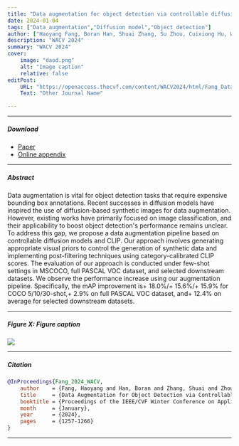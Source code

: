 ```yaml
---
title: "Data augmentation for object detection via controllable diffusion models" 
date: 2024-01-04
tags: ["Data augmentation","Diffusion model","Object detection"]
author: ["Haoyang Fang, Boran Han, Shuai Zhang, Su Zhou, Cuixiong Hu, Wen-Ming Ye"]
description: "WACV 2024" 
summary: "WACV 2024" 
cover:
    image: "daod.png"
    alt: "Image caption"
    relative: false
editPost:
    URL: "https://openaccess.thecvf.com/content/WACV2024/html/Fang_Data_Augmentation_for_Object_Detection_via_Controllable_Diffusion_Models_WACV_2024_paper.html"
    Text: "Other Journal Name"

---
```


---

##### Download

+ [Paper](https://openaccess.thecvf.com/content/WACV2024/papers/Fang_Data_Augmentation_for_Object_Detection_via_Controllable_Diffusion_Models_WACV_2024_paper.pdf)
+ [Online appendix](https://openaccess.thecvf.com/content/WACV2024/supplemental/Fang_Data_Augmentation_for_WACV_2024_supplemental.pdf)

---

##### Abstract

Data augmentation is vital for object detection tasks that require expensive bounding box annotations. Recent successes in diffusion models have inspired the use of diffusion-based synthetic images for data augmentation. However, existing works have primarily focused on image classification, and their applicability to boost object detection's performance remains unclear. To address this gap, we propose a data augmentation pipeline based on controllable diffusion models and CLIP. Our approach involves generating appropriate visual priors to control the generation of synthetic data and implementing post-filtering techniques using category-calibrated CLIP scores. The evaluation of our approach is conducted under few-shot settings in MSCOCO, full PASCAL VOC dataset, and selected downstream datasets. We observe the performance increase using our augmentation pipeline. Specifically, the mAP improvement is+ 18.0%/+ 15.6%/+ 15.9% for COCO 5/10/30-shot,+ 2.9% on full PASCAL VOC dataset, and+ 12.4% on average for selected downstream datasets.

---

##### Figure X: Figure caption

![](daod.png.png)

---

##### Citation

```BibTeX
@InProceedings{Fang_2024_WACV,
    author    = {Fang, Haoyang and Han, Boran and Zhang, Shuai and Zhou, Su and Hu, Cuixiong and Ye, Wen-Ming},
    title     = {Data Augmentation for Object Detection via Controllable Diffusion Models},
    booktitle = {Proceedings of the IEEE/CVF Winter Conference on Applications of Computer Vision (WACV)},
    month     = {January},
    year      = {2024},
    pages     = {1257-1266}
}
```

---

